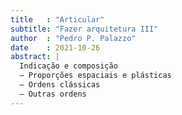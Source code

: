 ```yaml
---
title   : "Articular"
subtitle: "Fazer arquitetura III"
author  : "Pedro P. Palazzo"
date    : 2021-10-26
abstract: |
  Indicação e composição
  — Proporções espaciais e plásticas
  — Ordens clássicas
  — Outras ordens
---
```

